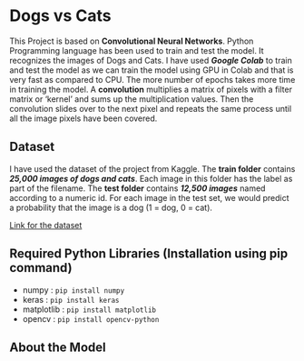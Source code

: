 # Dogs vs Cats 

This Project is based on **Convolutional Neural Networks**. Python Programming language has been used to train and test the model. It recognizes the images of Dogs and Cats. I have used ***Google Colab*** to train and test the model as we can train the model using GPU in Colab and that is very fast as compared to CPU. The more number of epochs takes more time in training the model. A **convolution** multiplies a matrix of pixels with a filter matrix or ‘kernel’ and sums up the multiplication values. Then the convolution slides over to the next pixel and repeats the same process until all the image pixels have been covered.

## Dataset

I have used the dataset of the project from Kaggle. The **train folder** contains ***25,000 images of dogs and cats***. Each image in this folder has the label as part of the filename. The **test folder** contains ***12,500 images*** named according to a numeric id. For each image in the test set, we would predict a probability that the image is a dog (1 = dog, 0 = cat).
 
 [Link for the dataset](https://www.kaggle.com/c/dogs-vs-cats-redux-kernels-edition/data) 

## Required Python Libraries (Installation using pip command)
- numpy : `pip install numpy`
- keras : `pip install keras`
- matplotlib : `pip install matplotlib`
- opencv : `pip install opencv-python`

## About the Model
